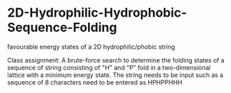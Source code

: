 # 2D-Hydrophilic-Hydrophobic-Sequence-Folding
favourable energy states of a 2D hydrophilic/phobic string

Class assignment: A brute-force search to determine the folding states of a sequence of string consisting of "H" and "P" fold in a two-dimensional lattice with a minimum energy state. The string needs to be input such as a sequence of 8 characters need to be entered as HPHPPHHH
